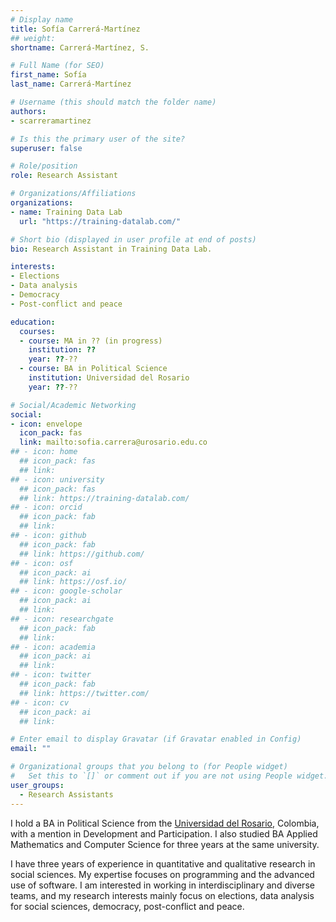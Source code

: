 ```yaml
---
# Display name
title: Sofía Carrerá-Martínez
## weight: 
shortname: Carrerá-Martínez, S.

# Full Name (for SEO)
first_name: Sofía
last_name: Carrerá-Martínez

# Username (this should match the folder name)
authors:
- scarreramartinez

# Is this the primary user of the site?
superuser: false

# Role/position
role: Research Assistant

# Organizations/Affiliations
organizations:
- name: Training Data Lab
  url: "https://training-datalab.com/"

# Short bio (displayed in user profile at end of posts)
bio: Research Assistant in Training Data Lab.

interests:
- Elections
- Data analysis
- Democracy
- Post-conflict and peace

education:
  courses:
  - course: MA in ?? (in progress)
    institution: ??
    year: ??-??
  - course: BA in Political Science
    institution: Universidad del Rosario
    year: ??-??

# Social/Academic Networking
social:
- icon: envelope
  icon_pack: fas
  link: mailto:sofia.carrera@urosario.edu.co
## - icon: home
  ## icon_pack: fas
  ## link: 
## - icon: university
  ## icon_pack: fas
  ## link: https://training-datalab.com/
## - icon: orcid
  ## icon_pack: fab
  ## link: 
## - icon: github
  ## icon_pack: fab
  ## link: https://github.com/
## - icon: osf
  ## icon_pack: ai
  ## link: https://osf.io/
## - icon: google-scholar
  ## icon_pack: ai
  ## link: 
## - icon: researchgate
  ## icon_pack: fab
  ## link: 
## - icon: academia
  ## icon_pack: ai
  ## link: 
## - icon: twitter
  ## icon_pack: fab
  ## link: https://twitter.com/
## - icon: cv
  ## icon_pack: ai
  ## link: 

# Enter email to display Gravatar (if Gravatar enabled in Config)
email: ""

# Organizational groups that you belong to (for People widget)
#   Set this to `[]` or comment out if you are not using People widget.
user_groups:
  - Research Assistants
---
```


I hold a BA in Political Science from the [Universidad del Rosario](https://urosario.edu.co/), Colombia, with a mention in Development and Participation. I also studied BA Applied Mathematics and Computer Science for three years at the same university.

I have three years of experience in quantitative and qualitative research in social sciences. My expertise focuses on programming and the advanced use of software. I am interested in working in interdisciplinary and diverse teams, and my research interests mainly focus on elections, data analysis for social sciences, democracy, post-conflict and peace.
